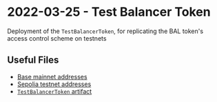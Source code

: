 # 2022-03-25 - Test Balancer Token

Deployment of the `TestBalancerToken`, for replicating the BAL token's access control scheme on testnets

## Useful Files

- [Base mainnet addresses](./output/base.json)
- [Sepolia testnet addresses](./output/sepolia.json)
- [`TestBalancerToken` artifact](./artifact/TestBalancerToken.json)
